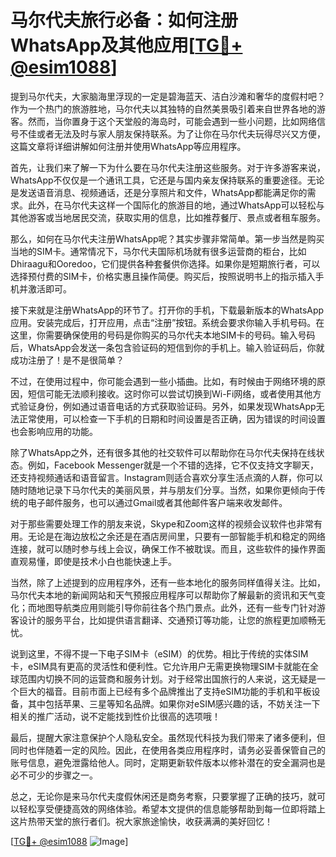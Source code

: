 # 马尔代夫旅行必备：如何注册WhatsApp及其他应用[[TG💪+ @esim1088](https://t.me/s/esim1088)]

提到马尔代夫，大家脑海里浮现的一定是碧海蓝天、洁白沙滩和奢华的度假村吧？作为一个热门的旅游胜地，马尔代夫以其独特的自然美景吸引着来自世界各地的游客。然而，当你置身于这个天堂般的海岛时，可能会遇到一些小问题，比如网络信号不佳或者无法及时与家人朋友保持联系。为了让你在马尔代夫玩得尽兴又方便，这篇文章将详细讲解如何注册并使用WhatsApp等应用程序。

首先，让我们来了解一下为什么要在马尔代夫注册这些服务。对于许多游客来说，WhatsApp不仅仅是一个通讯工具，它还是与国内亲友保持联系的重要途径。无论是发送语音消息、视频通话，还是分享照片和文件，WhatsApp都能满足你的需求。此外，在马尔代夫这样一个国际化的旅游目的地，通过WhatsApp可以轻松与其他游客或当地居民交流，获取实用的信息，比如推荐餐厅、景点或者租车服务。

那么，如何在马尔代夫注册WhatsApp呢？其实步骤非常简单。第一步当然是购买当地的SIM卡。通常情况下，马尔代夫国际机场就有很多运营商的柜台，比如Dhiraagu和Ooredoo，它们提供各种套餐供你选择。如果你是短期旅行者，可以选择预付费的SIM卡，价格实惠且操作简便。购买后，按照说明书上的指示插入手机并激活即可。

接下来就是注册WhatsApp的环节了。打开你的手机，下载最新版本的WhatsApp应用。安装完成后，打开应用，点击“注册”按钮。系统会要求你输入手机号码。在这里，你需要确保使用的号码是你购买的马尔代夫本地SIM卡的号码。输入号码后，WhatsApp会发送一条包含验证码的短信到你的手机上。输入验证码后，你就成功注册了！是不是很简单？

不过，在使用过程中，你可能会遇到一些小插曲。比如，有时候由于网络环境的原因，短信可能无法顺利接收。这时你可以尝试切换到Wi-Fi网络，或者使用其他方式验证身份，例如通过语音电话的方式获取验证码。另外，如果发现WhatsApp无法正常使用，可以检查一下手机的日期和时间设置是否正确，因为错误的时间设置也会影响应用的功能。

除了WhatsApp之外，还有很多其他的社交软件可以帮助你在马尔代夫保持在线状态。例如，Facebook Messenger就是一个不错的选择，它不仅支持文字聊天，还支持视频通话和语音留言。Instagram则适合喜欢分享生活点滴的人群，你可以随时随地记录下马尔代夫的美丽风景，并与朋友们分享。当然，如果你更倾向于传统的电子邮件服务，也可以通过Gmail或者其他邮件客户端来收发邮件。

对于那些需要处理工作的朋友来说，Skype和Zoom这样的视频会议软件也非常有用。无论是在海边放松之余还是在酒店房间里，只要有一部智能手机和稳定的网络连接，就可以随时参与线上会议，确保工作不被耽误。而且，这些软件的操作界面直观易懂，即使是技术小白也能快速上手。

当然，除了上述提到的应用程序外，还有一些本地化的服务同样值得关注。比如，马尔代夫本地的新闻网站和天气预报应用程序可以帮助你了解最新的资讯和天气变化；而地图导航类应用则能引导你前往各个热门景点。此外，还有一些专门针对游客设计的服务平台，比如提供语言翻译、交通预订等功能，让您的旅程更加顺畅无忧。

说到这里，不得不提一下电子SIM卡（eSIM）的优势。相比于传统的实体SIM卡，eSIM具有更高的灵活性和便利性。它允许用户无需更换物理SIM卡就能在全球范围内切换不同的运营商和服务计划。对于经常出国旅行的人来说，这无疑是一个巨大的福音。目前市面上已经有多个品牌推出了支持eSIM功能的手机和平板设备，其中包括苹果、三星等知名品牌。如果你对eSIM感兴趣的话，不妨关注一下相关的推广活动，说不定能找到性价比很高的选项哦！

最后，提醒大家注意保护个人隐私安全。虽然现代科技为我们带来了诸多便利，但同时也伴随着一定的风险。因此，在使用各类应用程序时，请务必妥善保管自己的账号信息，避免泄露给他人。同时，定期更新软件版本以修补潜在的安全漏洞也是必不可少的步骤之一。

总之，无论你是来马尔代夫度假休闲还是商务考察，只要掌握了正确的技巧，就可以轻松享受便捷高效的网络体验。希望本文提供的信息能够帮助到每一位即将踏上这片热带天堂的旅行者们。祝大家旅途愉快，收获满满的美好回忆！

[[TG💪+ @esim1088](https://t.me/s/esim1088) ![Image](https://i.postimg.cc/4NQfJmqS/Snipaste-2025-05-13-00-14-12.png)]